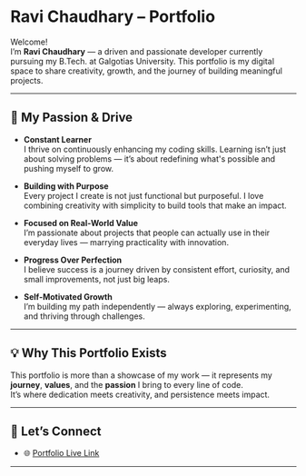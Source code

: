 # Ravi Chaudhary – Portfolio

Welcome!  
I’m **Ravi Chaudhary** — a driven and passionate developer currently pursuing my B.Tech. at Galgotias University. This portfolio is my digital space to share creativity, growth, and the journey of building meaningful projects.  

---

## 🌟 My Passion & Drive

- **Constant Learner**  
  I thrive on continuously enhancing my coding skills. Learning isn’t just about solving problems — it’s about redefining what's possible and pushing myself to grow.

- **Building with Purpose**  
  Every project I create is not just functional but purposeful. I love combining creativity with simplicity to build tools that make an impact.

- **Focused on Real-World Value**  
  I’m passionate about projects that people can actually use in their everyday lives — marrying practicality with innovation.

- **Progress Over Perfection**  
  I believe success is a journey driven by consistent effort, curiosity, and small improvements, not just big leaps.

- **Self-Motivated Growth**  
  I’m building my path independently — always exploring, experimenting, and thriving through challenges.

---

## 💡 Why This Portfolio Exists

This portfolio is more than a showcase of my work — it represents my **journey**, **values**, and the **passion** I bring to every line of code.  
It’s where dedication meets creativity, and persistence meets impact.  

---

## 🤝 Let’s Connect
 
- 🌐 [Portfolio Live Link](https://ravichaudhary01.github.io/-My-Portfolio/)

---

